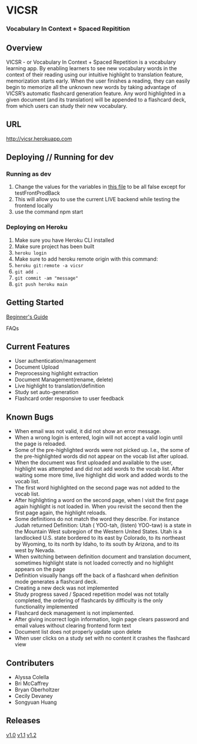 # VICSR
### Vocabulary In Context + Spaced Repitition

## Overview
VICSR - or Vocabulary In Context + Spaced Repetition is a vocabulary learning app. By enabling learners to see new vocabulary words in the context of their reading using our intuitive highlight to translation feature, memorization starts early. When the user finishes a reading, they can easily begin to memorize all the unknown new words by taking advantage  of VICSR’s automatic flashcard generation feature. Any word highlighted in a given document (and its translation) will be appended to a flashcard deck, from which users can study their new vocabulary. 

## URL

http://vicsr.herokuapp.com

## Deploying // Running for dev

### Running as dev
1) Change the values for the variables in [this file](src/config.js) to be all false except for testFrontProdBack
2) This will allow you to use the current LIVE backend while testing the frontend locally
3) use the command npm start

### Deploying on Heroku
1) Make sure you have Heroku CLI installed
2) Make sure project has been built
3) ```heroku login```
4) Make sure to add heroku remote origin with this command:
5) ```heroku git:remote -a vicsr```
6) ```git add .```
7) ```git commit -am "message"```
8) ```git push heroku main```


## Getting Started

[Beginner's Guide](documentation/Getting_Started.md)

FAQs

## Current Features
- User authentication/management
- Document Upload
- Preprocessing highlight extraction
- Document Management(rename, delete)
- Live highlight to translation/definition 
- Study set auto-generation
- Flashcard order responsive to user feedback

## Known Bugs
- When email was not valid, it did not show an error message.
- When a wrong login is entered, login will not accept a valid login until the page is reloaded.
- Some of the pre-highlighted words were not picked up. I.e., the some of the pre-highlighted words did not appear on the vocab list after upload.
- When the document was first uploaded and available to the user, highlight was attempted and did not add words to the vocab list. After waiting some more time, live highlight did work and added words to the vocab list. 
- The first word highlighted on the second page was not added to the vocab list. 
- After highlighting a word on the second page, when I visit the first page again highlight  is not loaded in. When you revisit the second then the first page again, the highlight reloads.
- Some definitions do not match the word they describe. For instance Judah returned Definition: Utah ( YOO-tah, (listen) YOO-taw) is a state in the Mountain West subregion of the Western United States. Utah is a landlocked U.S. state bordered to its east by Colorado, to its northeast by Wyoming, to its north by Idaho, to its south by Arizona, and to its west by Nevada.
- When switching between definition document and translation document, sometimes highlight state is not loaded correctly and no highlight appears on the page
- Definition visually hangs off the back of a flashcard when definition mode generates a flashcard deck.
- Creating a new deck was not implemented
- Study progress saved / Spaced repetition model was not totally completed, the ordering of flashcards by difficulty is the only functionality implemented
- Flashcard deck management is not implemented.
- After giving incorrect login information, login page clears password and email values without clearing frontend form text
- Document list does not properly update upon delete
- When user clicks on a study set with no content it crashes the flashcard view 

## Contributers
* Alyssa Colella
* Bri McCaffrey
* Bryan Oberholtzer
* Cecily Devaney
* Songyuan Huang

## Releases
[v1.0](https://github.com/Capstone-Projects-2022-Spring/project-vicsr/releases/tag/v1.0)
[v1.1](https://github.com/Capstone-Projects-2022-Spring/project-vicsr/releases/tag/v1.1)
[v1.2](https://github.com/Capstone-Projects-2022-Spring/project-vicsr/releases/tag/v1.2)
